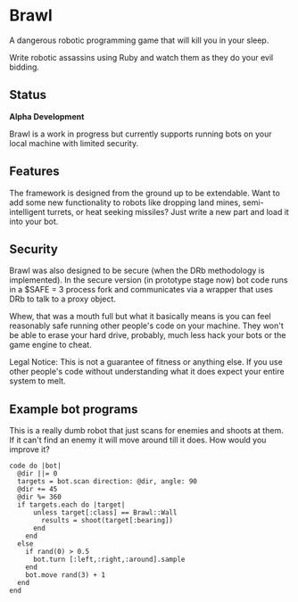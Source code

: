 # Brawl

A dangerous robotic programming game that will kill you in your sleep.

Write robotic assassins using Ruby and watch them as they do your evil bidding.

## Status
**Alpha Development**

Brawl is a work in progress but currently supports running bots on your local machine with limited security.

## Features
The framework is designed from the ground up to be extendable. Want to add some new functionality to robots like dropping land mines, semi-intelligent turrets, or heat seeking missiles? Just write a new part and load it into your bot.

## Security
Brawl was also designed to be secure (when the DRb methodology is implemented). In the secure version (in prototype stage now) bot code runs in a $SAFE = 3 process fork and communicates via a wrapper that uses DRb to talk to a proxy object. 

Whew, that was a mouth full but what it basically means is you can feel reasonably safe running other people's code on your machine. They won't be able to erase your hard drive, probably, much less hack your bots or the game engine to cheat.

Legal Notice: This is not a guarantee of fitness or anything else. If you use other people's code without understanding what it does expect your entire system to melt.

## Example bot programs

This is a really dumb robot that just scans for enemies and shoots at them. If it can't find an enemy it will move around till it does. How would you improve it?  

    code do |bot|
      @dir ||= 0
      targets = bot.scan direction: @dir, angle: 90
      @dir += 45
      @dir %= 360
      if targets.each do |target|
          unless target[:class] == Brawl::Wall
            results = shoot(target[:bearing])
          end
        end
      else
        if rand(0) > 0.5
          bot.turn [:left,:right,:around].sample
        end
        bot.move rand(3) + 1
      end
    end
  